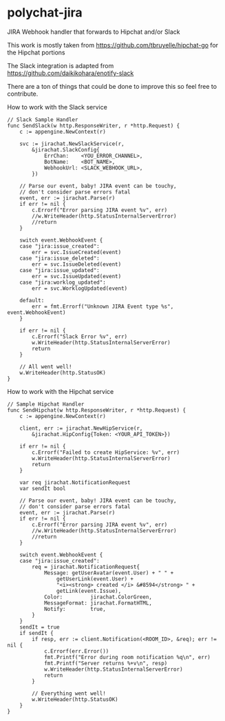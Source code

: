 # polychat-jira
JIRA Webhook handler that forwards to Hipchat and/or Slack


This work is mostly taken from https://github.com/tbruyelle/hipchat-go for the Hipchat portions

The Slack integration is adapted from https://github.com/daikikohara/enotify-slack


There are a ton of things that could be done to improve this so feel free to contribute.


How to work with the Slack service
```
// Slack Sample Handler
func SendSlack(w http.ResponseWriter, r *http.Request) {
	c := appengine.NewContext(r)

	svc := jirachat.NewSlackService(r,
		&jirachat.SlackConfig{
			ErrChan:    <YOU_ERROR_CHANNEL>,
			BotName:    <BOT_NAME>,
			WebhookUrl: <SLACK_WEBHOOK_URL>,
		})

	// Parse our event, baby! JIRA event can be touchy,
	// don't consider parse errors fatal
	event, err := jirachat.Parse(r)
	if err != nil {
		c.Errorf("Error parsing JIRA event %v", err)
		//w.WriteHeader(http.StatusInternalServerError)
		//return
	}

	switch event.WebhookEvent {
	case "jira:issue_created":
		err = svc.IssueCreated(event)
	case "jira:issue_deleted":
		err = svc.IssueDeleted(event)
	case "jira:issue_updated":
		err = svc.IssueUpdated(event)
	case "jira:worklog_updated":
		err = svc.WorklogUpdated(event)

	default:
		err = fmt.Errorf("Unknown JIRA Event type %s", event.WebhookEvent)
	}

	if err != nil {
		c.Errorf("Slack Error %v", err)
		w.WriteHeader(http.StatusInternalServerError)
		return
	}

	// All went well!
	w.WriteHeader(http.StatusOK)
}
```

How to work with the Hipchat service
```
// Sample Hipchat Handler
func SendHipchat(w http.ResponseWriter, r *http.Request) {
	c := appengine.NewContext(r)

	client, err := jirachat.NewHipService(r,
		&jirachat.HipConfig{Token: <YOUR_API_TOKEN>})

	if err != nil {
		c.Errorf("Failed to create HipService: %v", err)
		w.WriteHeader(http.StatusInternalServerError)
		return
	}

	var req jirachat.NotificationRequest
	var sendIt bool

	// Parse our event, baby! JIRA event can be touchy,
	// don't consider parse errors fatal
	event, err := jirachat.Parse(r)
	if err != nil {
		c.Errorf("Error parsing JIRA event %v", err)
		//w.WriteHeader(http.StatusInternalServerError)
		//return
	}

	switch event.WebhookEvent {
	case "jira:issue_created":
		req = jirachat.NotificationRequest{
			Message: getUserAvatar(event.User) + " " +
				getUserLink(event.User) +
				"<i><strong> created </i> &#8594</strong> " +
				getLink(event.Issue),
			Color:         jirachat.ColorGreen,
			MessageFormat: jirachat.FormatHTML,
			Notify:        true,
		}
	}
	sendIt = true
	if sendIt {
		if resp, err := client.Notification(<ROOM_ID>, &req); err != nil {
			c.Errorf(err.Error())
			fmt.Printf("Error during room notification %q\n", err)
			fmt.Printf("Server returns %+v\n", resp)
			w.WriteHeader(http.StatusInternalServerError)
			return
		}

		// Everything went well!
		w.WriteHeader(http.StatusOK)
	}
}
```
